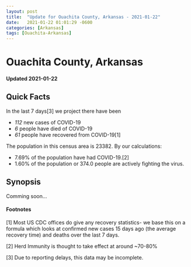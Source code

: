 ```yaml
---
layout: post
title:  "Update for Ouachita County, Arkansas - 2021-01-22"
date:   2021-01-22 01:01:29 -0600
categories: [Arkansas]
tags: [Ouachita-Arkansas]
---
```


# Ouachita County, Arkansas
#### Updated 2021-01-22

## Quick Facts

In the last 7 days[3] we project there have been
- *112* new cases of COVID-19
- *6* people have died of COVID-19
- *61* people have recovered from COVID-19[1]

The population in this census area is 23382. By our calculations:
- 7.69% of the population have had COVID-19.[2]
- 1.60% of the population or 374.0 people are actively fighting the virus.

## Synopsis

Comming soon...


#### Footnotes

[1] Most US CDC offices do give any recovery statistics- we base this on a formula which looks at confirmed new cases
15 days ago (the average recovery time) and deaths over the last 7 days.

[2] Herd Immunity is thought to take effect at around ~70-80%

[3] Due to reporting delays, this data may be incomplete.
 
    